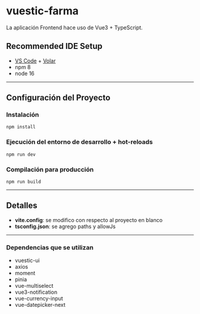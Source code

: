 # vuestic-farma

La aplicación Frontend hace uso de Vue3 + TypeScript.

## Recommended IDE Setup

- [VS Code](https://code.visualstudio.com/) + [Volar](https://marketplace.visualstudio.com/items?itemName=Vue.volar)
- npm 8
- node 16

---
## Configuración del Proyecto
### Instalación
```
npm install
```

### Ejecución del entorno de desarrollo  + hot-reloads 
```
npm run dev
```
### Compilación para producción
```
npm run build
```

---
## Detalles
- **vite.config**: se modifico con respecto al proyecto en blanco
- **tsconfig.json**: se agrego paths y allowJs

---
### Dependencias que se utilizan

- vuestic-ui
- axios
- moment
- pinia
- vue-multiselect
- vue3-notification
- vue-currency-input
- vue-datepicker-next